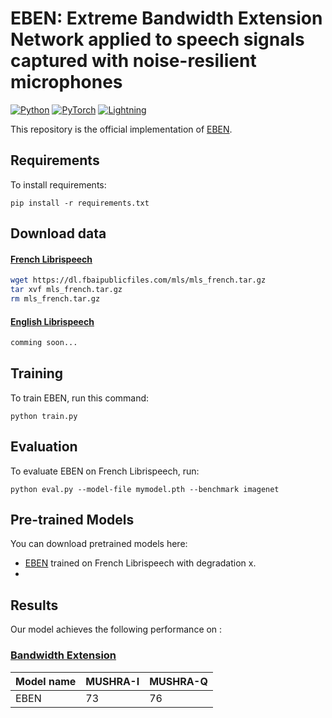 # EBEN: Extreme Bandwidth Extension Network applied to speech signals captured with noise-resilient microphones 

<a href="https://www.python.org/"><img alt="Python" src="https://img.shields.io/badge/-Python 3.8+-blue?style=for-the-badge&logo=python&logoColor=white"></a>
<a href="https://pytorch.org/get-started/locally/"><img alt="PyTorch" src="https://img.shields.io/badge/-PyTorch 1.10+-ee4c2c?style=for-the-badge&logo=pytorch&logoColor=white"></a>
<a href="https://pytorchlightning.ai/"><img alt="Lightning" src="https://img.shields.io/badge/-Lightning 1.5+-792ee5?style=for-the-badge&logo=pytorchlightning&logoColor=white"></a>

This repository is the official implementation of [EBEN](https://arxiv.org/abs/2210.14090). 

## Requirements

To install requirements:

```setup
pip install -r requirements.txt
```

## Download data

#### [French Librispeech](https://arxiv.org/abs/2012.03411)

```bash
wget https://dl.fbaipublicfiles.com/mls/mls_french.tar.gz
tar xvf mls_french.tar.gz
rm mls_french.tar.gz
```

#### [English Librispeech](https://ieeexplore.ieee.org/document/7178964)

```bash
comming soon...
```

## Training

To train EBEN, run this command:

```train
python train.py
```

## Evaluation

To evaluate EBEN on French Librispeech, run:

```eval
python eval.py --model-file mymodel.pth --benchmark imagenet
```

## Pre-trained Models

You can download pretrained models here:

- [EBEN](https://drive.google.com/mymodel.pth) trained on French Librispeech with degradation x. 
- 

## Results

Our model achieves the following performance on :

### [Bandwidth Extension](https://paperswithcode.com/task/bandwidth-extension)

| Model name         |     MUSHRA-I    |    MUSHRA-Q    |
| ------------------ |---------------- | -------------- |
|   EBEN             |     73          |       76       |
